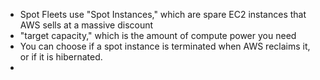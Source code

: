 - Spot Fleets use "Spot Instances," which are spare EC2 instances that AWS sells at a massive discount
- "target capacity," which is the amount of compute power you need
- You can choose if a spot instance is terminated when AWS reclaims it, or if it is hibernated.
-